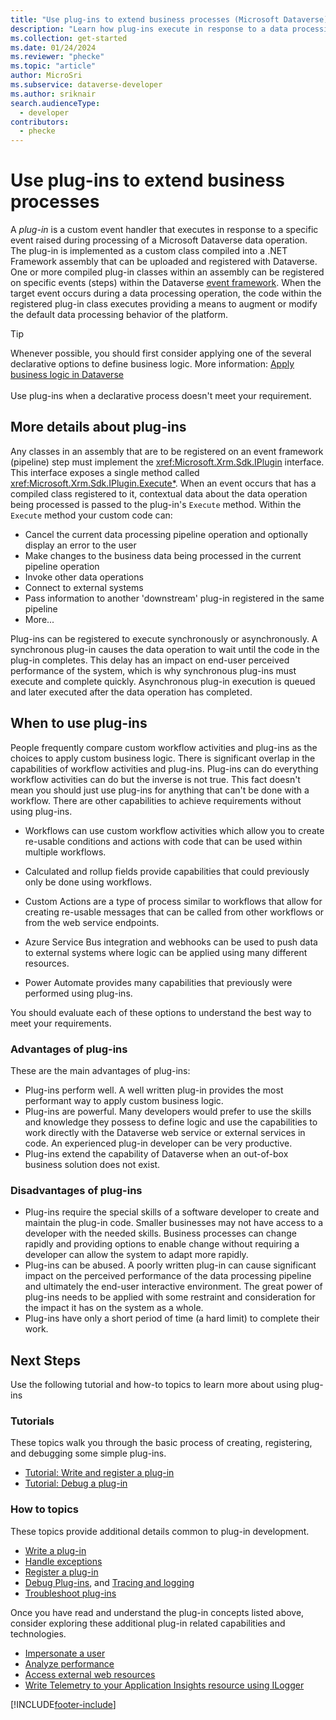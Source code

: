 ```yaml
---
title: "Use plug-ins to extend business processes (Microsoft Dataverse) | Microsoft Docs" # Intent and product brand in a unique string of 43-59 chars including spaces
description: "Learn how plug-ins execute in response to a data processing event to augment or modify the default behavior of the platform." # 115-145 characters including spaces. This abstract displays in the search result.
ms.collection: get-started
ms.date: 01/24/2024
ms.reviewer: "phecke"
ms.topic: "article"
author: MicroSri
ms.subservice: dataverse-developer
ms.author: sriknair
search.audienceType: 
  - developer
contributors:
  - phecke
---
```


# Use plug-ins to extend business processes

A *plug-in* is a custom event handler that executes in response to a specific event raised during processing of a Microsoft Dataverse data operation. The plug-in is implemented as a custom class compiled into a .NET Framework assembly that can be uploaded and registered with Dataverse. One or more compiled plug-in classes within an assembly can be registered on specific events (steps) within the Dataverse [event framework](event-framework.md). When the target event occurs during a data processing operation, the code within the registered plug-in class executes providing a means to augment or modify the default data processing behavior of the platform.

> [!TIP]
> Whenever possible, you should first consider applying one of the several declarative options to define business logic. More information: [Apply business logic in Dataverse](../../maker/data-platform/processes.md)<br/><br/>
> Use plug-ins when a declarative process doesn't meet your requirement.

## More details about plug-ins

Any classes in an assembly that are to be registered on an event framework (pipeline) step must implement the 
<xref:Microsoft.Xrm.Sdk.IPlugin> interface. This interface exposes a single method called <xref:Microsoft.Xrm.Sdk.IPlugin.Execute*>. When an event occurs that has a compiled class registered to it, contextual data about the data operation being processed is passed to the plug-in's `Execute` method. Within the `Execute` method your custom code can:

- Cancel the current data processing pipeline operation and optionally display an error to the user
- Make changes to the business data being processed in the current pipeline operation
- Invoke other data operations
- Connect to external systems
- Pass information to another 'downstream' plug-in registered in the same pipeline
- More...

Plug-ins can be registered to execute synchronously or asynchronously. A synchronous plug-in causes the data operation to wait until the code in the plug-in completes. This delay has an impact on end-user perceived performance of the system, which is why synchronous plug-ins must execute and complete quickly. Asynchronous plug-in execution is queued and later executed after the data operation has completed.

## When to use plug-ins

People frequently compare custom workflow activities and plug-ins as the choices to apply custom business logic. There is significant overlap in the capabilities of workflow activities and plug-ins. Plug-ins can do everything workflow activities can do but the inverse is not true. This fact doesn't mean you should just use plug-ins for anything that can't be done with a workflow. There are other capabilities to achieve requirements without using plug-ins.

- Workflows can use custom workflow activities which allow you to create re-usable conditions and actions with code that can be used within multiple workflows.

- Calculated and rollup fields provide capabilities that could previously only be done using workflows.

- Custom Actions are a type of process similar to workflows that allow for creating re-usable messages that can be called from other workflows or from the web service endpoints.

- Azure Service Bus integration and webhooks can be used to push data to external systems where logic can be applied using many different resources.

- Power Automate provides many capabilities that previously were performed using plug-ins.

You should evaluate each of these options to understand the best way to meet your requirements.

### Advantages of plug-ins

These are the main advantages of plug-ins:

- Plug-ins perform well. A well written plug-in provides the most performant way to apply custom business logic.
- Plug-ins are powerful. Many developers would prefer to use the skills and knowledge they possess to define logic and use the capabilities to work directly with the Dataverse web service or external services in code. An experienced plug-in developer can be very productive.
- Plug-ins extend the capability of Dataverse when an out-of-box business solution does not exist.

### Disadvantages of plug-ins

- Plug-ins require the special skills of a software developer to create and maintain the plug-in code. Smaller businesses may not have access to a developer with the needed skills. Business processes can change rapidly and providing options to enable change without requiring a developer can allow the system to adapt more rapidly.
- Plug-ins can be abused. A poorly written plug-in can cause significant impact on the perceived performance of the data processing pipeline and ultimately the end-user interactive environment. The great power of plug-ins needs to be applied with some restraint and consideration for the impact it has on the system as a whole.
- Plug-ins have only a short period of time (a hard limit) to complete their work.

## Next Steps

Use the following tutorial and how-to topics to learn more about using plug-ins

### Tutorials

These topics walk you through the basic process of creating, registering, and debugging some simple plug-ins.

- [Tutorial: Write and register a plug-in](tutorial-write-plug-in.md)
- [Tutorial: Debug a plug-in](tutorial-debug-plug-in.md)

### How to topics

These topics provide additional details common to plug-in development.

- [Write a plug-in](write-plug-in.md)
- [Handle exceptions](handle-exceptions.md)
- [Register a plug-in](register-plug-in.md)
- [Debug Plug-ins](debug-plug-in.md), and [Tracing and logging](logging-tracing.md)
- [Troubleshoot plug-ins](/troubleshoot/power-platform/power-apps/dataverse/dataverse-plug-ins-errors)

Once you have read and understand the plug-in concepts listed above, consider exploring these additional plug-in related capabilities and technologies.

- [Impersonate a user](impersonate-a-user.md)
- [Analyze performance](analyze-performance.md)
- [Access external web resources](access-web-services.md)
- [Write Telemetry to your Application Insights resource using ILogger](application-insights-ilogger.md)

[!INCLUDE[footer-include](../../includes/footer-banner.md)]
